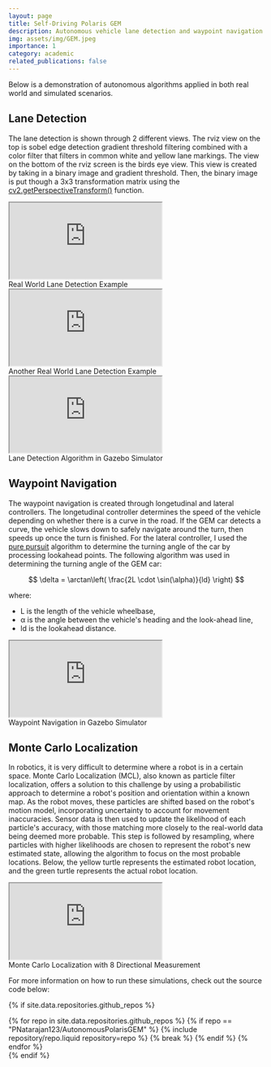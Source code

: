 ```yaml
---
layout: page
title: Self-Driving Polaris GEM
description: Autonomous vehicle lane detection and waypoint navigation project
img: assets/img/GEM.jpeg
importance: 1
category: academic
related_publications: false
---
```


<meta name="viewport" content="width=device-width, initial-scale=1, shrink-to-fit=no">

Below is a demonstration of autonomous algorithms
applied in both real world and simulated scenarios.

## Lane Detection
The lane detection is shown through 2 different views. The rviz view on the top is sobel edge detection gradient threshold filtering combined with a color filter that filters in common white and yellow lane markings. The view on the bottom of the rviz screen is the birds eye view. This view is created by taking in a binary image and gradient threshold. Then, the binary image is put though a 3x3 transformation matrix using the [cv2.getPerspectiveTransform()](https://docs.opencv.org/4.x/da/d54/group__imgproc__transform.html) function.


<div class="embed-responsive embed-responsive-16by9">
    <iframe src="https://giphy.com/embed/JkTMoWDDpuufxiKPnx" class="embed-responsive-item" allowFullScreen></iframe>
</div>
<div class="caption">
    Real World Lane Detection Example
</div>

<div class="embed-responsive embed-responsive-16by9">
    <iframe src="https://giphy.com/embed/zh3bAGgGyS0UyoU0Ix" class="embed-responsive-item" allowFullScreen></iframe>
</div>
<div class="caption">
    Another Real World Lane Detection Example
</div>

<div class="embed-responsive embed-responsive-16by9">
    <iframe src="https://www.youtube.com/embed/NN2vsqcLwJA?si=2MWB7vqfK9gv0hnR" class="embed-responsive-item" allowfullscreen></iframe>
</div>
<div class="caption text-center">
    Lane Detection Algorithm in Gazebo Simulator
</div>

## Waypoint Navigation
The waypoint navigation is created through longetudinal and lateral controllers. The longetudinal controller determines the speed of the vehicle depending on whether there is a curve in the road. If the GEM car detects a curve, the vehicle slows down to safely navigate around the turn, then speeds up once the turn is finished. For the lateral controller, I used the [pure pursuit](https://www.mathworks.com/help/nav/ug/pure-pursuit-controller.html) algorithm to determine the turning angle of the car by processing lookahead points. The following algorithm was used in determining the turning angle of the GEM car:

$$
\delta = \arctan\left( \frac{2L \cdot \sin(\alpha)}{ld} \right)
$$

where:

- L is the length of the vehicle wheelbase,
- α is the angle between the vehicle's heading and the look-ahead line,
- ld is the lookahead distance.

<div class="embed-responsive embed-responsive-16by9">
    <iframe src="https://www.youtube.com/embed/GVSbcxOKyEM?si=776pPRJnbhWhioOG" class="embed-responsive-item" allowfullscreen></iframe>
</div>
<div class="caption text-center">
    Waypoint Navigation in Gazebo Simulator
</div>

## Monte Carlo Localization
In robotics, it is very difficult to determine where a robot is in a certain space. Monte Carlo Localization (MCL), also known as particle filter localization, offers a solution to this challenge by using a probabilistic approach to determine a robot's position and orientation within a known map. As the robot moves, these particles are shifted based on the robot's motion model, incorporating uncertainty to account for movement inaccuracies. Sensor data is then used to update the likelihood of each particle's accuracy, with those matching more closely to the real-world data being deemed more probable. This step is followed by resampling, where particles with higher likelihoods are chosen to represent the robot's new estimated state, allowing the algorithm to focus on the most probable locations. Below, the yellow turtle represents the estimated robot location, and the green turtle represents the actual robot location.

<div class="embed-responsive embed-responsive-16by9">
    <iframe src="https://www.youtube.com/embed/SYovdYsZSRI?si=sMoiSOaJ4qCYmbK2" class="embed-responsive-item" allowfullscreen></iframe>
</div>
<div class="caption text-center">
    Monte Carlo Localization with 8 Directional Measurement
</div>

For more information on how to run these simulations, check out the source code below:

{% if site.data.repositories.github_repos %}
<div class="repositories d-flex justify-content-center" style="width: 100%;">
  {% for repo in site.data.repositories.github_repos %}
    {% if repo == "PNatarajan123/AutonomousPolarisGEM" %}
      {% include repository/repo.liquid repository=repo %}
      {% break %}
    {% endif %}
  {% endfor %}
</div>
{% endif %}